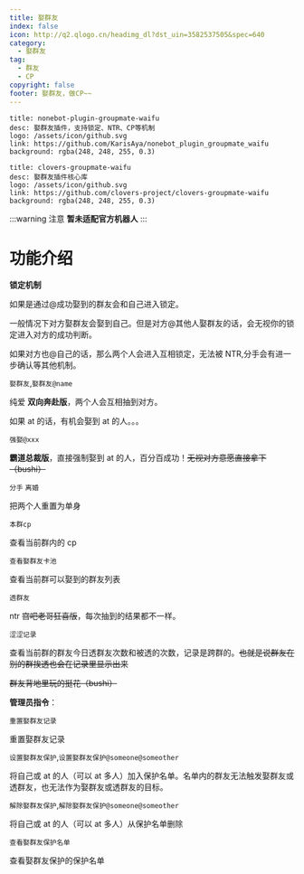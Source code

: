 ```yaml
---
title: 娶群友
index: false
icon: http://q2.qlogo.cn/headimg_dl?dst_uin=3582537505&spec=640
category:
  - 娶群友
tag:
  - 群友
  - CP
copyright: false
footer: 娶群友，做CP~~
---
```


```component VPCard
title: nonebot-plugin-groupmate-waifu
desc: 娶群友插件，支持锁定、NTR、CP等机制
logo: /assets/icon/github.svg
link: https://github.com/KarisAya/nonebot_plugin_groupmate_waifu
background: rgba(248, 248, 255, 0.3)
```

```component VPCard
title: clovers-groupmate-waifu
desc: 娶群友插件核心库
logo: /assets/icon/github.svg
link: https://github.com/clovers-project/clovers-groupmate-waifu
background: rgba(248, 248, 255, 0.3)
```

:::warning 注意
**暂未适配官方机器人**
:::

# 功能介绍

**锁定机制**

如果是通过@成功娶到的群友会和自己进入锁定。

一般情况下对方娶群友会娶到自己。但是对方@其他人娶群友的话，会无视你的锁定进入对方的成功判断。

如果对方也@自己的话，那么两个人会进入互相锁定，无法被 NTR,分手会有进一步确认等其他机制。

`娶群友`,`娶群友@name`

纯爱 **双向奔赴版**，两个人会互相抽到对方。

如果 at 的话，有机会娶到 at 的人。。。

`强娶@xxx`

**霸道总裁版**，直接强制娶到 at 的人，百分百成功！~~无视对方意愿直接拿下（bushi）~~

`分手` `离婚`

把两个人重置为单身

`本群cp`

查看当前群内的 cp

`查看娶群友卡池`

查看当前群可以娶到的群友列表

`透群友`

ntr ~~宫吧老哥狂喜版~~，每次抽到的结果都不一样。

`涩涩记录`

查看当前群的群友今日透群友次数和被透的次数，记录是跨群的。~~也就是说群友在别的群挨透也会在记录里显示出来~~

~~群友背地里玩的挺花（bushi）~~

**管理员指令**：

`重置娶群友记录`

重置娶群友记录

`设置娶群友保护`,`设置娶群友保护@someone@someother`

将自己或 at 的人（可以 at 多人）加入保护名单。名单内的群友无法触发娶群友或透群友，也无法作为娶群友或透群友的目标。

`解除娶群友保护`,`解除娶群友保护@someone@someother`

将自己或 at 的人（可以 at 多人）从保护名单删除

`查看娶群友保护名单`

查看娶群友保护的保护名单